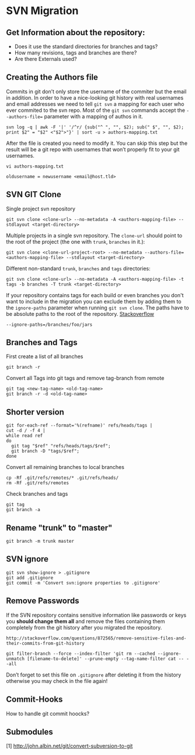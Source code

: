 # SVN Migration

## Get Information about the repository:

* Does it use the standard directories for branches and tags?
* How many revisions, tags and branches are there?
* Are there Externals used?

## Creating the Authors file

Commits in git don’t only store the username of the commiter but the email in addition. In order to have a nice-looking git history with real usernames and email addresses we need to tell `git svn` a mapping for each user who ever commited to the svn repo. Most of the `git svn` commands accept the `--authors-file=` parameter with a mapping of authos in it.

	svn log -q | awk -F '|' '/^r/ {sub("^ ", "", $2); sub(" $", "", $2); print $2" = "$2" <"$2">"}' | sort -u > authors-mapping.txt

After the file is created you need to modify it. You can skip this step but the result will be a git repo with usernames that won’t properly fit to your git usernames.

	vi authors-mapping.txt

	oldusername = newusername <email@host.tld>

## SVN GIT Clone

Single project svn repository

	git svn clone <clone-url> --no-metadata -A <authors-mapping-file> --stdlayout <target-directory>

Multiple projects in a single svn repository. The `clone-url` should point to the root of the project (the one with `trunk`, `branches` in it.):
	
	git svn clone <clone-url-project-root> --no-metadata --authors-file=<authors-mapping-file> --stdlayout <target-directory>

Different non-standard `trunk`, `branches` and `tags` directories:

	git svn clone <clone-url> --no-metadata -A <authors-mapping-file> -t tags -b branches -T trunk <target-directory>

If your repository contains tags for each build or even branches you don't want to include in the migration you can exclude them by adding them to the `ignore-paths` parameter when running `git svn clone`. The paths have to be absolute paths to the root of the repository. [Stackoverflow](http://stackoverflow.com/questions/7668752/git-svn-ignore-paths)

	--ignore-paths=/branches/foo/jars

## Branches and Tags

First create a list of all branches

	git branch -r

Convert all Tags into git tags and remove tag-branch from remote

	git tag <new-tag-name> <old-tag-name>
	git branch -r -d <old-tag-name>

## Shorter version

	git for-each-ref --format='%(refname)' refs/heads/tags |
	cut -d / -f 4 |
	while read ref
	do
	  git tag "$ref" "refs/heads/tags/$ref";
	  git branch -D "tags/$ref";
	done

Convert all remaining branches to local branches

	cp -Rf .git/refs/remotes/* .git/refs/heads/
	rm -Rf .git/refs/remotes

Check branches and tags

	git tag
	git branch -a

## Rename "trunk" to "master"

	git branch -m trunk master

## SVN ignore

	git svn show-ignore > .gitignore
	git add .gitignore
	git commit -m 'Convert svn:ignore properties to .gitignore'

## Remove Passwords

If the SVN repository contains sensitive information like passwords or keys you **should change them all** and remove the files containing them completely from the git history after you migrated the repository.

	http://stackoverflow.com/questions/872565/remove-sensitive-files-and-their-commits-from-git-history

	git filter-branch --force --index-filter 'git rm --cached --ignore-unmatch [filename-to-delete]' --prune-empty --tag-name-filter cat -- --all

Don’t forget to set this file on `.gitignore` after deleting it from the history otherwise you may check in the file again!

## Commit-Hooks

How to handle git commit hoocks?

## Submodules



[1] http://john.albin.net/git/convert-subversion-to-git
